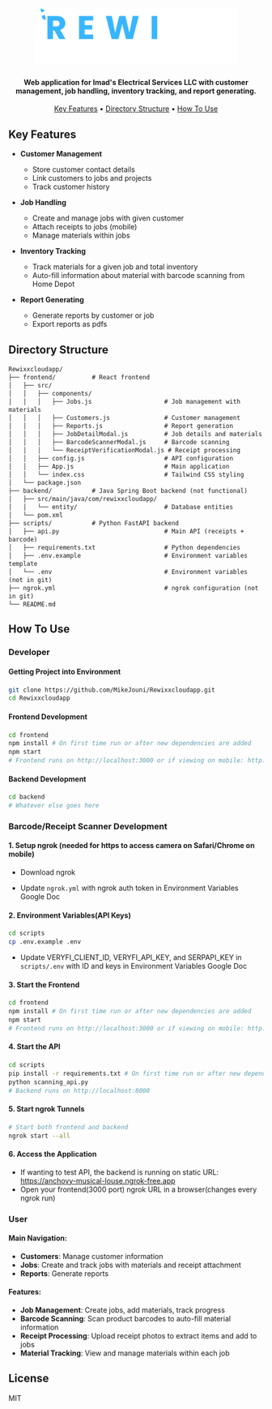 <h1 align="center">
  <a href="RewixxCloudApp"><img src="https://github.com/MikeJouni/Rewixxcloudapp/blob/zain/assets/images/rewixx_logo.png" width="400" > </a>
</h1>
<h4 align="center">Web application for Imad's Electrical Services LLC with customer management, job handling, inventory tracking, and report generating.</h4>

<p align="center">
  <a href="#key-features">Key Features</a> •
  <a href="#project-structure">Directory Structure</a> •
  <a href="#how-to-use">How To Use</a>
</p>

## Key Features

* **Customer Management**
  - Store customer contact details
  - Link customers to jobs and projects
  - Track customer history

* **Job Handling**
  - Create and manage jobs with given customer
  - Attach receipts to jobs (mobile)
  - Manage materials within jobs

* **Inventory Tracking** 
  - Track materials for a given job and total inventory
  - Auto-fill information about material with barcode scanning from Home Depot
  
* **Report Generating** 
  - Generate reports by customer or job
  - Export reports as pdfs

## Directory Structure

```
Rewixxcloudapp/
├── frontend/          # React frontend 
│   ├── src/
│   │   ├── components/
│   │   │   ├── Jobs.js                    # Job management with materials
│   │   │   ├── Customers.js               # Customer management
│   │   │   ├── Reports.js                 # Report generation
│   │   │   ├── JobDetailModal.js          # Job details and materials
│   │   │   ├── BarcodeScannerModal.js     # Barcode scanning
│   │   │   └── ReceiptVerificationModal.js # Receipt processing
│   │   ├── config.js                      # API configuration
│   │   ├── App.js                         # Main application
│   │   └── index.css                      # Tailwind CSS styling
│   └── package.json
├── backend/           # Java Spring Boot backend (not functional)
│   ├── src/main/java/com/rewixxcloudapp/
│   │   └── entity/                        # Database entities
│   └── pom.xml
├── scripts/           # Python FastAPI backend
│   ├── api.py                             # Main API (receipts + barcode)
│   ├── requirements.txt                   # Python dependencies
│   ├── .env.example                       # Environment variables template
│   └── .env                               # Environment variables (not in git)
├── ngrok.yml                              # ngrok configuration (not in git)
└── README.md          
```

## How To Use

### Developer

#### Getting Project into Environment
```bash
git clone https://github.com/MikeJouni/Rewixxcloudapp.git
cd Rewixxcloudapp
```

#### Frontend Development
```bash
cd frontend
npm install # On first time run or after new dependencies are added
npm start
# Frontend runs on http://localhost:3000 or if viewing on mobile: http://YOUR_COMPUTER_IP:3000

```

#### Backend Development
```bash
cd backend
# Whatever else goes here
```

### Barcode/Receipt Scanner Development

#### 1. Setup ngrok (needed for https to access camera on Safari/Chrome on mobile)

- Download ngrok

- Update `ngrok.yml` with ngrok auth token in Environment Variables Google Doc

#### 2. Environment Variables(API Keys)

```bash
cd scripts
cp .env.example .env
```

- Update VERYFI_CLIENT_ID, VERYFI_API_KEY, and SERPAPI_KEY in `scripts/.env` with ID and keys in Environment Variables Google Doc


#### 3. Start the Frontend
```bash
cd frontend
npm install # On first time run or after new dependencies are added
npm start
# Frontend runs on http://localhost:3000 or if viewing on mobile: http://YOUR_COMPUTER_IP:3000
```

#### 4. Start the API 
```bash
cd scripts
pip install -r requirements.txt # On first time run or after new dependencies are added
python scanning_api.py
# Backend runs on http://localhost:8000
```

#### 5. Start ngrok Tunnels
```bash
# Start both frontend and backend
ngrok start --all
```

#### 6. Access the Application

- If wanting to test API, the backend is running on static URL: https://anchovy-musical-louse.ngrok-free.app 
- Open your frontend(3000 port) ngrok URL in a browser(changes every ngrok run)


### User

#### Main Navigation:
* **Customers**: Manage customer information
* **Jobs**: Create and track jobs with materials and receipt attachment
* **Reports**: Generate reports

#### Features:
* **Job Management**: Create jobs, add materials, track progress
* **Barcode Scanning**: Scan product barcodes to auto-fill material information
* **Receipt Processing**: Upload receipt photos to extract items and add to jobs
* **Material Tracking**: View and manage materials within each job

## License

MIT 
